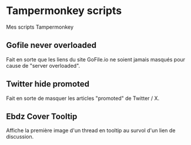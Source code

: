 # Tampermonkey scripts

Mes scripts Tampermonkey

## Gofile never overloaded

Fait en sorte que les liens du site GoFile.io ne soient jamais masqués pour cause de "server overloaded". 

## Twitter hide promoted

Fait en sorte de masquer les articles "promoted" de Twitter / X. 

## Ebdz Cover Tooltip

Affiche la première image d'un thread en tooltip au survol d'un lien de discussion.
